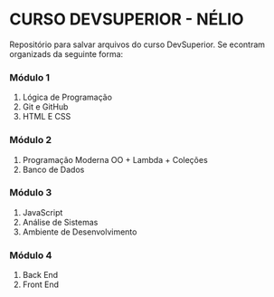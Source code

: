 # CURSO DEVSUPERIOR - NÉLIO
 Repositório para salvar arquivos do curso DevSuperior.
 Se econtram organizads da seguinte forma:

 ### Módulo 1
 1. Lógica de Programação
 2. Git e GitHub
 3. HTML E CSS

 ### Módulo 2
 1. Programação Moderna OO + Lambda + Coleções
 2. Banco de Dados

 ### Módulo 3
 1. JavaScript
 2. Análise de Sistemas
 3. Ambiente de Desenvolvimento

 ### Módulo 4
 1. Back End
 2. Front End
